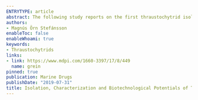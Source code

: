 ```yaml
---
ENTRYTYPE: article
abstract: The following study reports on the first thraustochytrid isolates identified from Iceland. They were collected from three different locations off the northern coast of the country (Location A, Skagaströnd; Location B, Hveravík; and Location C, Eyjafjörður). Using 18S rDNA sequence analysis, isolates from Locations A and B were identified within the Thraustochytrium kinnei species while other isolates within the Sicyoidochytrium minutum species when compared to other known strains. Cells isolated from Locations A (2.10 ± 0.70 g/L) and B (1.54 ± 0.17 g/L) produced more biomass than the ones isolated from Location C (0.43 ± 0.02 g/L). This study offers the first-time examination of the utility of byproducts from fisheries as a nitrogen source in media formulation for thraustochytrids. Experiments showed that isolates produced more biomass (per unit of substrate) when cultured on nitrogen of marine (2.55 ± 0.74 g/L) as compared to of commercial origin (1.06 ± 0.57 g/L). Glycerol (2.43 ± 0.56 g/L) was a better carbon source than glucose (1.84 ± 0.57 g/L) in growth studies. Fatty acid (FA) profiles showed that the isolates from Location C (S. minutum) had low ratios of monounsaturated (4.21 ± 2.96%) and omega-6 (0.68 ± 0.59%) FAs. However, the isolates also had high ratios of docosahexaenoic acid (DHA; 35.65 ± 1.73%) and total omega-3 FAs (40.39 ± 2.39%), indicating that they could serve as a source of marine oils for human consumption and in aquaculture feeds. The T. kinnei isolates from Location A could be used in biodiesel production due to their high ratios of monounsaturated (18.38 ± 6.27%) long chain (57.43 ± 8.27%) FAs.
authors:
- Magnús Örn Stefánsson
enableToc: false
enableWhoami: true
keywords:
- Thraustochytrids
links:
- link: https://www.mdpi.com/1660-3397/17/8/449
  name: grein
pinned: true
publication: Marine Drugs
publishDate: "2019-07-31"
title: Isolation, Characterization and Biotechnological Potentials of Thraustochytrids from Icelandic Waters
---
```

